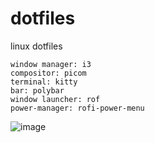 # dotfiles
linux dotfiles
```
window manager: i3
compositor: picom
terminal: kitty
bar: polybar
window launcher: rof
power-manager: rofi-power-menu
```
![image](https://github.com/pilif139/dotfiles/assets/106279713/4566d66d-fef7-48f0-b59a-8bf9d87b780b)





